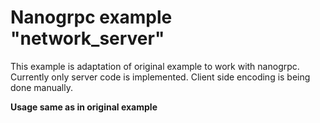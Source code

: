 # Nanogrpc example "network_server"

This example is adaptation of original example to work with nanogrpc.
Currently only server code is implemented. Client side encoding is
being done manually.

**Usage same as in original example**
